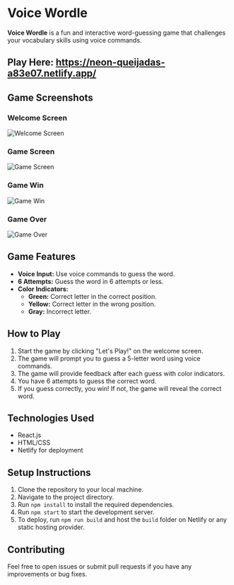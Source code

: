 # Voice Wordle

**Voice Wordle** is a fun and interactive word-guessing game that challenges your vocabulary skills using voice commands.

## Play Here: https://neon-queijadas-a83e07.netlify.app/

## Game Screenshots

### Welcome Screen
![Welcome Screen](https://github.com/user-attachments/assets/fd20be85-ab3d-4cb2-b1e1-659e5a1fadc2)

### Game Screen
![Game Screen](https://github.com/user-attachments/assets/6a8c0e1c-ec29-4a31-8ccf-efb962046f95)

### Game Win
![Game Win](https://github.com/user-attachments/assets/acdba6f3-97f3-4821-aebf-c16e394d3229)

### Game Over
![Game Over](https://github.com/user-attachments/assets/e322eb84-a949-4c84-b400-fe3f49b8d740)

## Game Features

- **Voice Input:** Use voice commands to guess the word.
- **6 Attempts:** Guess the word in 6 attempts or less.
- **Color Indicators:** 
  - **Green:** Correct letter in the correct position.
  - **Yellow:** Correct letter in the wrong position.
  - **Gray:** Incorrect letter.

## How to Play

1. Start the game by clicking "Let's Play!" on the welcome screen.
2. The game will prompt you to guess a 5-letter word using voice commands.
3. The game will provide feedback after each guess with color indicators.
4. You have 6 attempts to guess the correct word.
5. If you guess correctly, you win! If not, the game will reveal the correct word.

## Technologies Used

- React.js
- HTML/CSS
- Netlify for deployment

## Setup Instructions

1. Clone the repository to your local machine.
2. Navigate to the project directory.
3. Run `npm install` to install the required dependencies.
4. Run `npm start` to start the development server.
5. To deploy, run `npm run build` and host the `build` folder on Netlify or any static hosting provider.

## Contributing

Feel free to open issues or submit pull requests if you have any improvements or bug fixes.
